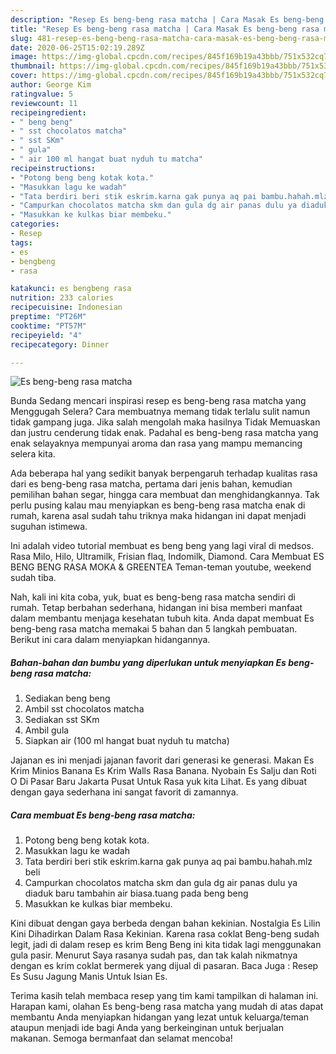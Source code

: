 ```yaml
---
description: "Resep Es beng-beng rasa matcha | Cara Masak Es beng-beng rasa matcha Yang Menggugah Selera"
title: "Resep Es beng-beng rasa matcha | Cara Masak Es beng-beng rasa matcha Yang Menggugah Selera"
slug: 481-resep-es-beng-beng-rasa-matcha-cara-masak-es-beng-beng-rasa-matcha-yang-menggugah-selera
date: 2020-06-25T15:02:19.289Z
image: https://img-global.cpcdn.com/recipes/845f169b19a43bbb/751x532cq70/es-beng-beng-rasa-matcha-foto-resep-utama.jpg
thumbnail: https://img-global.cpcdn.com/recipes/845f169b19a43bbb/751x532cq70/es-beng-beng-rasa-matcha-foto-resep-utama.jpg
cover: https://img-global.cpcdn.com/recipes/845f169b19a43bbb/751x532cq70/es-beng-beng-rasa-matcha-foto-resep-utama.jpg
author: George Kim
ratingvalue: 5
reviewcount: 11
recipeingredient:
- " beng beng"
- " sst chocolatos matcha"
- " sst SKm"
- " gula"
- " air 100 ml hangat buat nyduh tu matcha"
recipeinstructions:
- "Potong beng beng kotak kota."
- "Masukkan lagu ke wadah"
- "Tata berdiri beri stik eskrim.karna gak punya aq pai bambu.hahah.mlz beli"
- "Campurkan chocolatos matcha skm dan gula dg air panas dulu ya diaduk baru tambahin air biasa.tuang pada beng beng"
- "Masukkan ke kulkas biar membeku."
categories:
- Resep
tags:
- es
- bengbeng
- rasa

katakunci: es bengbeng rasa 
nutrition: 233 calories
recipecuisine: Indonesian
preptime: "PT26M"
cooktime: "PT57M"
recipeyield: "4"
recipecategory: Dinner

---
```



![Es beng-beng rasa matcha](https://img-global.cpcdn.com/recipes/845f169b19a43bbb/751x532cq70/es-beng-beng-rasa-matcha-foto-resep-utama.jpg)

Bunda Sedang mencari inspirasi resep es beng-beng rasa matcha yang Menggugah Selera? Cara membuatnya memang tidak terlalu sulit namun tidak gampang juga. Jika salah mengolah maka hasilnya Tidak Memuaskan dan justru cenderung tidak enak. Padahal es beng-beng rasa matcha yang enak selayaknya mempunyai aroma dan rasa yang mampu memancing selera kita.

Ada beberapa hal yang sedikit banyak berpengaruh terhadap kualitas rasa dari es beng-beng rasa matcha, pertama dari jenis bahan, kemudian pemilihan bahan segar, hingga cara membuat dan menghidangkannya. Tak perlu pusing kalau mau menyiapkan es beng-beng rasa matcha enak di rumah, karena asal sudah tahu triknya maka hidangan ini dapat menjadi suguhan istimewa.

Ini adalah video tutorial membuat es beng beng yang lagi viral di medsos. Rasa Milo, Hilo, Ultramilk, Frisian flaq, Indomilk, Diamond. Cara Membuat ES BENG BENG RASA MOKA &amp; GREENTEA Teman-teman youtube, weekend sudah tiba.


Nah, kali ini kita coba, yuk, buat es beng-beng rasa matcha sendiri di rumah. Tetap berbahan sederhana, hidangan ini bisa memberi manfaat dalam membantu menjaga kesehatan tubuh kita. Anda dapat membuat Es beng-beng rasa matcha memakai 5 bahan dan 5 langkah pembuatan. Berikut ini cara dalam menyiapkan hidangannya.

<!--inarticleads1-->

##### Bahan-bahan dan bumbu yang diperlukan untuk menyiapkan Es beng-beng rasa matcha:

1. Sediakan  beng beng
1. Ambil  sst chocolatos matcha
1. Sediakan  sst SKm
1. Ambil  gula
1. Siapkan  air (100 ml hangat buat nyduh tu matcha)


Jajanan es ini menjadi jajanan favorit dari generasi ke generasi. Makan Es Krim Minios Banana Es Krim Walls Rasa Banana. Nyobain Es Salju dan Roti O Di Pasar Baru Jakarta Pusat Untuk Rasa yuk kita Lihat. Es yang dibuat dengan gaya sederhana ini sangat favorit di zamannya. 

<!--inarticleads2-->

##### Cara membuat Es beng-beng rasa matcha:

1. Potong beng beng kotak kota.
1. Masukkan lagu ke wadah
1. Tata berdiri beri stik eskrim.karna gak punya aq pai bambu.hahah.mlz beli
1. Campurkan chocolatos matcha skm dan gula dg air panas dulu ya diaduk baru tambahin air biasa.tuang pada beng beng
1. Masukkan ke kulkas biar membeku.


Kini dibuat dengan gaya berbeda dengan bahan kekinian. Nostalgia Es Lilin Kini Dihadirkan Dalam Rasa Kekinian. Karena rasa coklat Beng-beng sudah legit, jadi di dalam resep es krim Beng Beng ini kita tidak lagi menggunakan gula pasir. Menurut Saya rasanya sudah pas, dan tak kalah nikmatnya dengan es krim coklat bermerek yang dijual di pasaran. Baca Juga : Resep Es Susu Jagung Manis Untuk Isian Es. 

Terima kasih telah membaca resep yang tim kami tampilkan di halaman ini. Harapan kami, olahan Es beng-beng rasa matcha yang mudah di atas dapat membantu Anda menyiapkan hidangan yang lezat untuk keluarga/teman ataupun menjadi ide bagi Anda yang berkeinginan untuk berjualan makanan. Semoga bermanfaat dan selamat mencoba!
